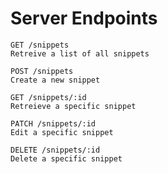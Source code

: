 # Server Endpoints

	GET /snippets
	Retreive a list of all snippets
	
	POST /snippets
	Create a new snippet
	
	GET /snippets/:id
	Retreieve a specific snippet
	
	PATCH /snippets/:id
	Edit a specific snippet
	
	DELETE /snippets/:id
	Delete a specific snippet